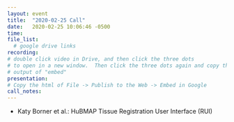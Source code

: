 ```yaml
---
layout: event
title:  "2020-02-25 Call"
date:   2020-02-25 10:06:46 -0500
time:
file_list:
  # google drive links
recording:
# double click video in Drive, and then click the three dots
# to open in a new window.  Then click the three dots again and copy the
# output of "embed"
presentation:
# Copy the html of File -> Publish to the Web -> Embed in Google
call_notes:
---
```

- Katy Borner et al.: HuBMAP Tissue Registration User Interface (RUI)
